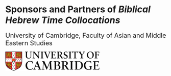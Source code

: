 # Sponsors and Partners of *Biblical Hebrew Time Collocations*

<sub style="font-size:20px"> University of Cambridge, Faculty of Asian and Middle Eastern Studies</sub>

<img src="images/CambridgeU_color.jpg" width="295.25" height="61.375">
